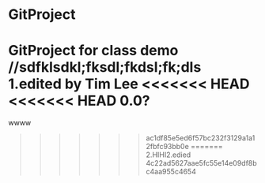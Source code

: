 GitProject
==========

GitProject for class demo
//sdfklsdkl;fksdl;fkdsl;fk;dls
1.edited by Tim Lee
<<<<<<< HEAD
<<<<<<< HEAD
0.0?
=======
wwww
>>>>>>> ac1df85e5ed6f57bc232f3129a1a12fbfc93bb0e
=======
2.HIHI2.edied
>>>>>>> 4c22ad5627aae5fc55e14e09df8bc4aa955c4654
